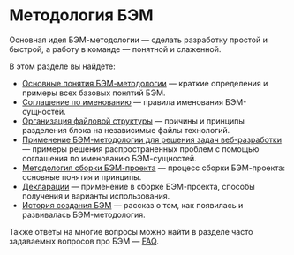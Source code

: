 # Методология БЭМ

Основная идея БЭМ-методологии — сделать разработку простой и быстрой, а работу в команде — понятной и слаженной.

В этом разделе вы найдете:

* [Основные понятия БЭМ-методологии](https://ru.bem.info/method/definitions/) — краткие определения и примеры всех базовых понятий БЭМ.
* [Соглашение по именованию](https://ru.bem.info/method/naming-convention/) — правила именования БЭМ-сущностей.
* [Организация файловой структуры](https://ru.bem.info/method/filestructure/) — причины и принципы разделения блока на независимые файлы технологий.
* [Применение БЭМ-методологии для решения задач веб-разработки](https://ru.bem.info/method/solved-problems/) — примеры решения распространенных проблем с помощью соглашения по именованию БЭМ-сущностей.
* [Методология сборки БЭМ-проекта](https://ru.bem.info/method/build-method/) — процесс сборки БЭМ-проекта: основные понятия и принципы.
* [Декларации](https://ru.bem.info/method/declaration/) — применение в сборке БЭМ-проекта, способы получения и варианты использования.
* [История создания БЭМ](https://ru.bem.info/method/history/) — рассказ о том, как появилась и развивалась БЭМ-методология.

Также ответы на многие вопросы можно найти в разделе часто задаваемых вопросов про БЭМ — [FAQ](https://ru.bem.info/faq/).
